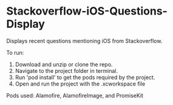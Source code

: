 # Stackoverflow-iOS-Questions-Display
Displays recent questions mentioning iOS from Stackoverflow.

To run: 

1. Download and unzip or clone the repo.
2. Navigate to the project folder in terminal. 
3. Run 'pod install' to get the pods required by the project. 
4. Open and run the project with the .xcworkspace file

Pods used: Alamofire, AlamofireImage, and PromiseKit
